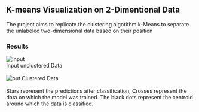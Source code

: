 ## K-means Visualization on 2-Dimentional Data
The project aims to replicate the clustering algorithm k-Means to separate the unlabeled two-dimensional data based on their position<br />
### Results
![input](https://user-images.githubusercontent.com/41950483/46588030-371caf80-ca63-11e8-9ab4-5e165de5a881.png)<br />
Input unclustered Data<br />
<br />
![out](https://user-images.githubusercontent.com/41950483/46588036-4f8cca00-ca63-11e8-99f1-c4788c6a859f.png)
Clustered Data<br />
<br />
Stars represent the predictions after classification, Crosses represent the data on which the model was trained. The black dots represent the centroid around which the data is classified.
